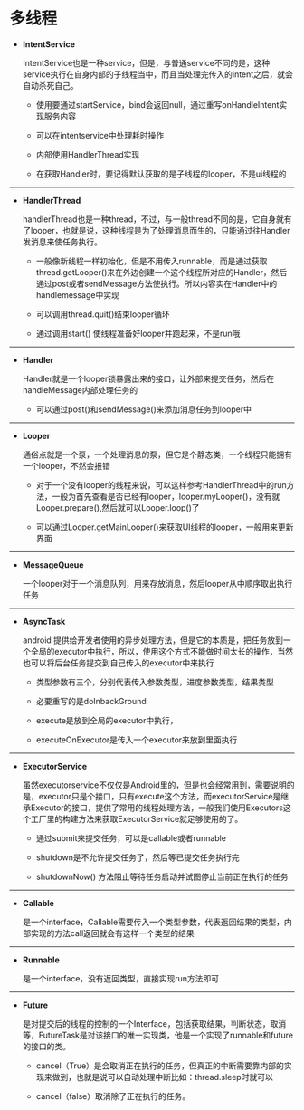 # 多线程

*  **IntentService**

    IntentService也是一种service，但是，与普通service不同的是，这种service执行在自身内部的子线程当中，而且当处理完传入的intent之后，就会自动杀死自己。

    * 使用要通过startService，bind会返回null，通过重写onHandleIntent实现服务内容
    
    * 可以在intentservice中处理耗时操作

    * 内部使用HandlerThread实现

    * 在获取Handler时，要记得默认获取的是子线程的looper，不是ui线程的

---

* **HandlerThread**

    handlerThread也是一种thread，不过，与一般thread不同的是，它自身就有了looper，也就是说，这种线程是为了处理消息而生的，只能通过往Handler发消息来使任务执行。

    * 一般像新线程一样初始化，但是不用传入runnable，而是通过获取thread.getLooper()来在外边创建一个这个线程所对应的Handler，然后通过post或者sendMessage方法使执行。所以内容实在Handler中的handlemessage中实现

    * 可以调用thread.quit()结束looper循环

    * 通过调用start() 使线程准备好looper并跑起来，不是run哦

---

* **Handler**

    Handler就是一个looper锁暴露出来的接口，让外部来提交任务，然后在handleMessage内部处理任务的

    * 可以通过post()和sendMessage()来添加消息任务到looper中

---

* **Looper**
    
    通俗点就是一个泵，一个处理消息的泵，但它是个静态类，一个线程只能拥有一个looper，不然会报错

    * 对于一个没有looper的线程来说，可以这样参考HandlerThread中的run方法，一般为首先查看是否已经有looper，looper.myLooper()，没有就Looper.prepare(),然后就可以Looper.loop()了

    * 可以通过Looper.getMainLooper()来获取UI线程的looper，一般用来更新界面

---

* **MessageQueue**

    一个looper对于一个消息队列，用来存放消息，然后looper从中顺序取出执行任务

---

* **AsyncTask**

    android 提供给开发者使用的异步处理方法，但是它的本质是，把任务放到一个全局的executor中执行，所以，使用这个方式不能做时间太长的操作，当然也可以将后台任务提交到自己传入的executor中来执行

    * 类型参数有三个，分别代表传入参数类型，进度参数类型，结果类型

    * 必要重写的是doInbackGround

    * execute是放到全局的executor中执行，

    * executeOnExecutor是传入一个executor来放到里面执行

---

* **ExecutorService**

    虽然executorservice不仅仅是Android里的，但是也会经常用到，需要说明的是，executor只是个接口，只有execute这个方法，而executorService是继承Executor的接口，提供了常用的线程处理方法，一般我们使用Executors这个工厂里的构建方法来获取ExecutorService就足够使用的了。

    * 通过submit来提交任务，可以是callable或者runnable

    * shutdown是不允许提交任务了，然后等已提交任务执行完

    * shutdownNow() 方法阻止等待任务启动并试图停止当前正在执行的任务

---

* **Callable**

    是一个interface，Callable需要传入一个类型参数，代表返回结果的类型，内部实现的方法call返回就会有这样一个类型的结果

---

* **Runnable**

    是一个interface，没有返回类型，直接实现run方法即可

---

* **Future**

    是对提交后的线程的控制的一个Interface，包括获取结果，判断状态，取消等，FutureTask是对该接口的唯一实现类，他是一个实现了runnable和future的接口的类。

    * cancel（True）是会取消正在执行的任务，但真正的中断需要靠内部的实现来做到，也就是说可以自动处理中断比如：thread.sleep时就可以

    * cancel（false）取消除了正在执行的任务。

    
